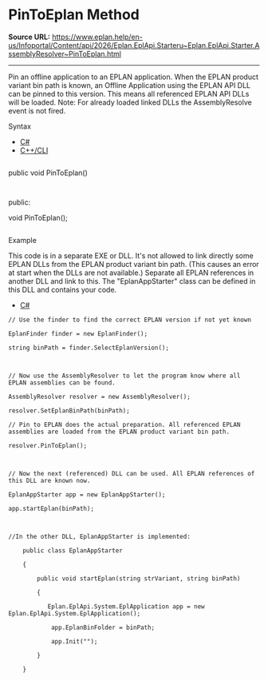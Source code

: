 # PinToEplan Method

**Source URL:** https://www.eplan.help/en-us/Infoportal/Content/api/2026/Eplan.EplApi.Starteru~Eplan.EplApi.Starter.AssemblyResolver~PinToEplan.html

---

Pin an offline application to an EPLAN application. When the EPLAN product variant bin path is known, an Offline Application using the EPLAN API DLL can be pinned to this version. This means all referenced EPLAN API DLLs will be loaded. Note: For already loaded linked DLLs the AssemblyResolve event is not fired.

Syntax

- [C#](#i-syntax-CS)
- [C++/CLI](#i-syntax-CPP2005)

```
```
public void PinToEplan()
```
```

```
```
public:

void PinToEplan();
```
```

Example

This code is in a separate EXE or DLL. It's not allowed to link directly some EPLAN DLLs from the EPLAN product variant bin path. (This causes an error at start when the DLLs are not available.) Separate all EPLAN references in another DLL and link to this. The "EplanAppStarter" class can be defined in this DLL and contains your code.

- [C#](#i-tab-content-b7fbe074-06e6-4598-b503-18bdb0b58131)

```
// Use the finder to find the correct EPLAN version if not yet known

EplanFinder finder = new EplanFinder();

string binPath = finder.SelectEplanVersion();

            

// Now use the AssemblyResolver to let the program know where all EPLAN assemblies can be found.

AssemblyResolver resolver = new AssemblyResolver();

resolver.SetEplanBinPath(binPath);

// Pin to EPLAN does the actual preparation. All referenced EPLAN assemblies are loaded from the EPLAN product variant bin path.

resolver.PinToEplan();

            

// Now the next (referenced) DLL can be used. All EPLAN references of this DLL are known now.

EplanAppStarter app = new EplanAppStarter();

app.startEplan(binPath);

            

//In the other DLL, EplanAppStarter is implemented:

    public class EplanAppStarter

    {

        public void startEplan(string strVariant, string binPath)

        {

           Eplan.EplApi.System.EplApplication app = new Eplan.EplApi.System.EplApplication();

            app.EplanBinFolder = binPath;

            app.Init("");

        }

    }
```
